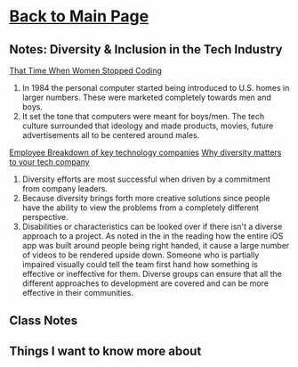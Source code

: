 # [Back to Main Page](https://reecerenninger.github.io/reading-notes/)

## Notes: Diversity & Inclusion in the Tech Industry

[That Time When Women Stopped Coding](https://www.npr.org/sections/money/2014/10/21/357629765/when-women-stopped-coding)

1. In 1984 the personal computer started being introduced to U.S. homes in larger numbers. These were marketed completely towards men and boys.
2. It set the tone that computers were meant for boys/men.  The tech culture surrounded that ideology and made products, movies, future advertisements all to be centered around males.

[Employee Breakdown of key technology companies](https://informationisbeautiful.net/visualizations/diversity-in-tech/)
[Why diversity matters to your tech company](https://www.usatoday.com/story/tech/columnist/2015/07/21/why-diversity-matters-your-tech-company/30419871/)

1. Diversity efforts are most successful when driven by a commitment from company leaders.
2. Because diversity brings forth more creative solutions since people have the ability to view the problems from a completely different perspective.
3. Disabilities or characteristics can be looked over if there isn't a diverse approach to a project.  As noted in the in the reading how the entire iOS app was built around people being right handed, it cause a large number of videos to be rendered upside down.  Someone who is partially impaired visually could tell the team first hand how something is effective or ineffective for them.  Diverse groups can ensure that all the different approaches to development are covered and can be more effective in their communities.  

## Class Notes

## Things I want to know more about
